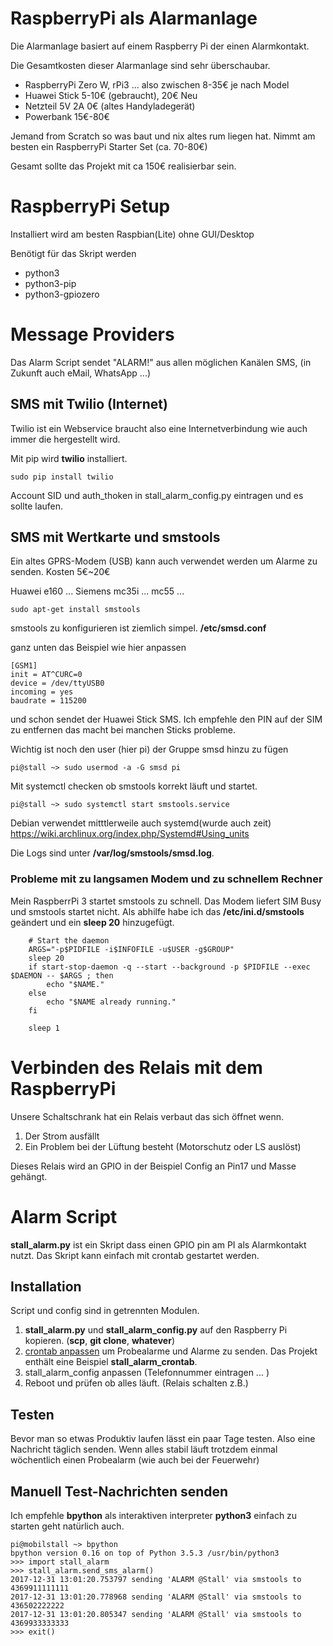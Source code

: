 # RaspberryPi als Alarmanlage

Die Alarmanlage basiert auf einem Raspberry Pi der einen Alarmkontakt.

Die Gesamtkosten dieser Alarmanlage sind sehr überschaubar.

 - RaspberryPi Zero W, rPi3 ... also zwischen 8-35€ je nach Model
 - Huawei Stick 5-10€ (gebraucht), 20€ Neu
 - Netzteil 5V 2A 0€ (altes Handyladegerät)
 - Powerbank 15€-80€

Jemand from Scratch so was baut und nix altes rum liegen hat. Nimmt am besten
ein RaspberryPi Starter Set (ca. 70-80€)

Gesamt sollte das Projekt mit ca 150€ realisierbar sein.

# RaspberryPi Setup

Installiert wird am besten Raspbian(Lite) ohne GUI/Desktop

Benötigt für das Skript werden
 - python3
 - python3-pip
 - python3-gpiozero


# Message Providers

Das Alarm Script sendet "ALARM!" aus allen möglichen Kanälen
SMS, (in Zukunft auch eMail, WhatsApp ...)

## SMS mit Twilio (Internet)
Twilio ist ein Webservice braucht also eine Internetverbindung wie auch immer die hergestellt wird.

Mit pip wird **twilio** installiert.

```
sudo pip install twilio
```

Account SID und auth_thoken in stall_alarm_config.py eintragen und es sollte laufen.


## SMS mit Wertkarte und smstools

Ein altes GPRS-Modem (USB) kann auch verwendet werden um Alarme zu senden. Kosten 5€~20€

Huawei e160 ... Siemens mc35i ... mc55 ...

```
sudo apt-get install smstools
```

smstools zu konfigurieren ist ziemlich simpel. **/etc/smsd.conf**

ganz unten das Beispiel wie hier anpassen
```
[GSM1]
init = AT^CURC=0
device = /dev/ttyUSB0
incoming = yes
baudrate = 115200

```

und schon sendet der Huawei Stick SMS. Ich empfehle den PIN auf der SIM zu
entfernen das macht bei manchen Sticks probleme.

Wichtig ist noch den user (hier pi) der Gruppe smsd hinzu zu fügen

```
pi@stall ~> sudo usermod -a -G smsd pi
```

Mit systemctl checken ob smstools korrekt läuft und startet.
```
pi@stall ~> sudo systemctl start smstools.service
```

Debian verwendet mitttlerweile auch systemd(wurde auch zeit)
https://wiki.archlinux.org/index.php/Systemd#Using_units

Die Logs sind unter **/var/log/smstools/smsd.log**.


### Probleme mit zu langsamen Modem und zu schnellem Rechner
Mein RaspberrPi 3 startet smstools zu schnell. Das Modem liefert SIM Busy und smstools startet nicht. Als abhilfe habe ich das **/etc/ini.d/smstools** geändert und ein **sleep 20** hinzugefügt.

```
	# Start the daemon
	ARGS="-p$PIDFILE -i$INFOFILE -u$USER -g$GROUP"
	sleep 20
	if start-stop-daemon -q --start --background -p $PIDFILE --exec $DAEMON -- $ARGS ; then
		echo "$NAME."
	else
		echo "$NAME already running."
	fi

	sleep 1
```

# Verbinden des Relais mit dem RaspberryPi
Unsere Schaltschrank hat ein Relais verbaut das sich öffnet wenn.
1. Der Strom ausfällt
2. Ein Problem bei der Lüftung besteht (Motorschutz oder LS auslöst)

Dieses Relais wird an GPIO in der Beispiel Config an Pin17 und Masse gehängt.

# Alarm Script

**stall_alarm.py** ist ein Skript dass einen GPIO pin am PI als Alarmkontakt nutzt. Das Skript kann einfach mit crontab gestartet werden.

## Installation
Script und config sind in getrennten Modulen.

1. **stall_alarm.py** und **stall_alarm_config.py** auf den Raspberry Pi kopieren. (**scp**, **git clone**, **whatever**)
2. [crontab anpassen]('https://wiki.archlinux.org/index.php/Cron') um Probealarme und Alarme zu senden. Das Projekt enthält eine Beispiel **stall_alarm_crontab**.
3. stall_alarm_config anpassen (Telefonnummer eintragen ... )
4. Reboot und prüfen ob alles läuft. (Relais schalten z.B.)

## Testen
Bevor man so etwas Produktiv laufen lässt ein paar Tage testen. Also eine Nachricht täglich senden. Wenn alles stabil läuft trotzdem einmal wöchentlich einen Probealarm (wie auch bei der Feuerwehr)

## Manuell Test-Nachrichten senden

Ich empfehle **bpython** als interaktiven interpreter **python3** einfach zu starten geht natürlich auch.

```
pi@mobilstall ~> bpython
bpython version 0.16 on top of Python 3.5.3 /usr/bin/python3
>>> import stall_alarm
>>> stall_alarm.send_sms_alarm()
2017-12-31 13:01:20.753797 sending 'ALARM @Stall' via smstools to 4369911111111
2017-12-31 13:01:20.778968 sending 'ALARM @Stall' via smstools to 436502222222
2017-12-31 13:01:20.805347 sending 'ALARM @Stall' via smstools to 4369933333333
>>> exit()
```
